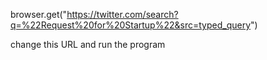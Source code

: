 browser.get("https://twitter.com/search?q=%22Request%20for%20Startup%22&src=typed_query")

change this URL and run the program
